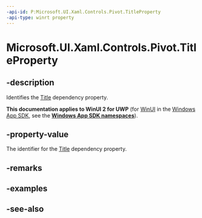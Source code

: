 ```yaml
---
-api-id: P:Microsoft.UI.Xaml.Controls.Pivot.TitleProperty
-api-type: winrt property
---
```


<!-- Property syntax
public Windows.UI.Xaml.DependencyProperty TitleProperty { get; }
-->

# Microsoft.UI.Xaml.Controls.Pivot.TitleProperty

## -description
Identifies the [Title](pivot_title.md) dependency property.

**This documentation applies to WinUI 2 for UWP** (for [WinUI](/windows/apps/winui/winui3/) in the [Windows App SDK](/windows/apps/windows-app-sdk/), see the **[Windows App SDK namespaces](/windows/windows-app-sdk/api/winrt/)**).

## -property-value
The identifier for the [Title](pivot_title.md) dependency property.

## -remarks

## -examples

## -see-also
